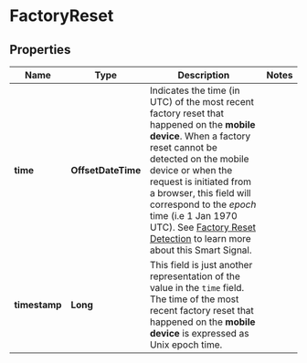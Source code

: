 

# FactoryReset


## Properties

| Name | Type | Description | Notes |
|------------ | ------------- | ------------- | -------------|
|**time** | **OffsetDateTime** | Indicates the time (in UTC) of the most recent factory reset that happened on the **mobile device**.  When a factory reset cannot be detected on the mobile device or when the request is initiated from a browser,  this field will correspond to the *epoch* time (i.e 1 Jan 1970 UTC). See [Factory Reset Detection](https://dev.fingerprint.com/docs/smart-signals-overview#factory-reset-detection) to learn more about this Smart Signal.  |  |
|**timestamp** | **Long** | This field is just another representation of the value in the `time` field. The time of the most recent factory reset that happened on the **mobile device** is expressed as Unix epoch time.         |  |



